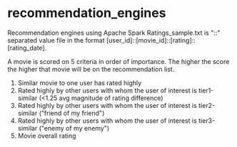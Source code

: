 # recommendation_engines
Recommendation engines using Apache Spark
Ratings_sample.txt is "::" separated value file in the format [user_id]::[movie_id]::[rating]::[rating_date]. 

A movie is scored on 5 criteria in order of importance. The higher the score the higher that movie will be on the recommendation list. 
1.	Similar movie to one user has rated highly
2.	Rated highly by other users with whom the user of interest is tier1-similar (<1.25 avg magnitude of rating difference)
3.	Rated highly by other users with whom the user of interest is tier2-similar ("friend of my friend")
4.	Rated highly by other users with whom the user of interest is tier3-similar ("enemy of my enemy")
5.	Movie overall rating

